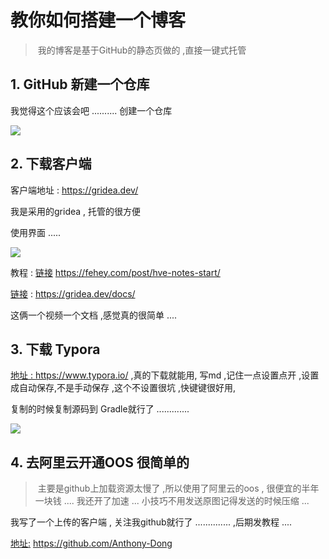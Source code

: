 # 教你如何搭建一个博客

> ​	我的博客是基于GitHub的静态页做的 ,直接一键式托管



## 1. GitHub 新建一个仓库

我觉得这个应该会吧 .......... 创建一个仓库

![]( https://tyut.oss-accelerate.aliyuncs.com/image/2019-12-02/6ae192f6-0b68-4997-a2eb-a52a7d766bea.jpg?x-oss-process=style/template01)



## 2. 下载客户端

客户端地址 : https://gridea.dev/

我是采用的gridea , 托管的很方便

使用界面 ..... 

![](https://tyut.oss-accelerate.aliyuncs.com/image/2019-12-02/7680ca22-dd08-42ae-bb84-244d17d04747.jpg?x-oss-process=style/template01)



教程 : [链接](https://fehey.com/post/hve-notes-start/)  https://fehey.com/post/hve-notes-start/  

[链接](https://gridea.dev/docs/) : https://gridea.dev/docs/

这俩一个视频一个文档 ,感觉真的很简单 .... 



## 3. 下载 Typora 

[地址 : ](https://www.typora.io/) https://www.typora.io/  ,真的下载就能用, 写md ,记住一点设置点开 ,设置成自动保存,不是手动保存 ,这个不设置很坑 ,快键键很好用, 



复制的时候复制源码到 Gradle就行了 .............

![]( https://tyut.oss-accelerate.aliyuncs.com/image/2019-12-02/e5c9e8dc-cdbe-44d7-b065-aa062e8afdd6.jpg?x-oss-process=style/template01)



## 4. 去阿里云开通OOS 很简单的

> ​	主要是github上加载资源太慢了 ,所以使用了阿里云的oos , 很便宜的半年一块钱 .... 我还开了加速 ... 小技巧不用发送原图记得发送的时候压缩 ...

我写了一个上传的客户端 , 关注我github就行了 .............. ,后期发教程 .... 

[地址:](https://github.com/Anthony-Dong) https://github.com/Anthony-Dong 